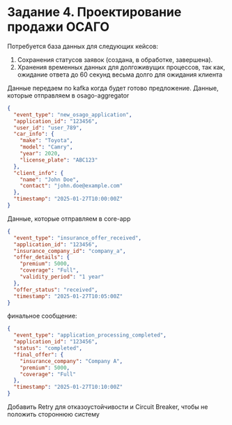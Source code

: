 # Задание 4. Проектирование продажи ОСАГО

Потребуется база данных для следующих кейсов:
1. Сохранения статусов заявок (создана, в обработке, завершена).
2. Хранения временных данных для долгоживущих процессов, так как, ожидание ответа до 60 секунд весьма долго для ожидания клиента

Данные передаем по kafka когда будет готово предложение.
Данные, которые отправляем в osago-aggregator
```json
{
  "event_type": "new_osago_application",
  "application_id": "123456",
  "user_id": "user_789",
  "car_info": {
    "make": "Toyota",
    "model": "Camry",
    "year": 2020,
    "license_plate": "ABC123"
  },
  "client_info": {
    "name": "John Doe",
    "contact": "john.doe@example.com"
  },
  "timestamp": "2025-01-27T10:00:00Z"
}
```
Данные, которые отправляем в core-app
```json
{
  "event_type": "insurance_offer_received",
  "application_id": "123456",
  "insurance_company_id": "company_a",
  "offer_details": {
    "premium": 5000,
    "coverage": "Full",
    "validity_period": "1 year"
  },
  "offer_status": "received",
  "timestamp": "2025-01-27T10:05:00Z"
}
```
финальное сообщение:
```json
{
  "event_type": "application_processing_completed",
  "application_id": "123456",
  "status": "completed",
  "final_offer": {
    "insurance_company": "Company A",
    "premium": 5000,
    "coverage": "Full"
  },
  "timestamp": "2025-01-27T10:10:00Z"
}
```

Добавить Retry для отказоустойчивости и Circuit Breaker, чтобы не положить стороннюю систему